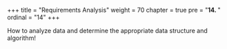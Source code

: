 +++
title = "Requirements Analysis"
weight = 70
chapter = true
pre = "<b>14.  </b>"
ordinal = "14"
+++

How to analyze data and determine the appropriate data structure and algorithm!
